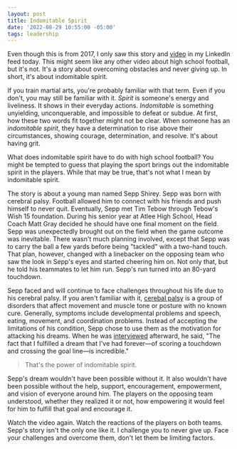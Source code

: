 ```yaml
---
layout: post
title: Indomitable Spirit
date: '2022-08-29 10:55:00 -05:00'
tags: leadership
---
```


Even though this is from 2017, I only saw this story and [video](https://youtu.be/2AqPN6KJOzo) in my LinkedIn feed today. This might seem like any other video about high school football, but it's not. It's a story about overcoming obstacles and never giving up. In short, it's about indomitable spirit.

If you train martial arts, you're probably familiar with that term. Even if you don't, you may still be familiar with it. *Spirit* is someone's energy and liveliness. It shows in their everyday actions. *Indomitable* is something unyielding, unconquerable, and impossible to defeat or subdue. At first, how these two words fit together might not be clear. When someone has an *indomitable spirit*, they have a determination to rise above their circumstances, showing courage, determination, and resolve. It's about having grit.

What does indomitable spirit have to do with high school football? You might be tempted to guess that playing the sport brings out the indomitable spirit in the players. While that may be true, that's not what I mean by indomitable spirit.

The story is about a young man named Sepp Shirey. Sepp was born with cerebral palsy. Football allowed him to connect with his friends and push himself to never quit. Eventually, Sepp met Tim Tebow through Tebow's Wish 15 foundation. During his senior year at Atlee High School, Head Coach Matt Gray decided he should have one final moment on the field. Sepp was unexpectedly brought out on the field when the game outcome was inevitable. There wasn't much planning involved, except that Sepp was to carry the ball a few yards before being "tackled" with a two-hand touch. That plan, however, changed with a linebacker on the opposing team who saw the look in Sepp's eyes and started cheering him on. Not only that, but he told his teammates to let him run. Sepp's run turned into an 80-yard touchdown. 

Sepp faced and will continue to face challenges throughout his life due to his cerebral palsy. If you aren't familiar with it, [cerebal palsy](https://www.mayoclinic.org/diseases-conditions/cerebral-palsy/symptoms-causes/syc-20353999) is a group of disorders that affect movement and muscle tone or posture with no known cure. Generally, symptoms include developmental problems and speech, eating, movement, and coordination problems. Instead of accepting the limitations of his condition, Sepp chose to use them as the motivation for attacking his dreams. When he was [interviewed](https://www.wtvr.com/2017/11/02/the-story-behind-sepp-shireys-inspirational-touchdown-run) afterward, he said, "The fact that I fulfilled a dream that I've had forever&mdash;of scoring a touchdown and crossing the goal line&mdash;is incredible."

> That's the power of indomitable spirit.

Sepp's dream wouldn't have been possible without it. It also wouldn't have been possible without the help, support, encouragement, empowerment, and vision of everyone around him. The players on the opposing team understood, whether they realized it or not, how empowering it would feel for him to fulfill that goal and encourage it.

Watch the video again. Watch the reactions of the players on both teams. Sepp's story isn't the only one like it. I challenge you to never give up. Face your challenges and overcome them, don't let them be limiting factors.